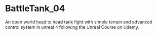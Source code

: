 # BattleTank_04
An open world head to head tank fight with simple terrain and advanced control system in unreal 4 following the Unreal Course on Udemy.

